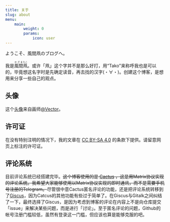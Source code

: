 ```yaml
---
title: 关于
slug: about
menu:
    main: 
        weight: 0
        params:
            icon: user
---
```


ようこそ、風間凧のブログへ。

我是<ruby>風間<rt>かざま</rt></ruby><ruby>凧<rt>たこ</rt></ruby>。或许「凧」这个字并不是那么好打，用“Tako”来称呼我也是可以的，毕竟想这名字时是先确定读音，再去找的汉字(・∀・)。创建这个博客，是想用来分享一些自己的观点。

## 头像

这个[头像](https://www.pixiv.net/artworks/111416808)来自画师[@Vector](https://www.pixiv.net/users/14946961)。

## 许可证

在没有特别注明的情况下，我的文章在 [CC BY-SA 4.0](https://creativecommons.org/licenses/by-sa/4.0/deed.zh) 的条款下提供。请留意网页上标注的许可证。

## 评论系统

目前评论系统已经搭建完毕。~~这个博客使用的是 [Cactus](https://cactus.chat/) ，这是用Matrix协议实现的评论系统。我希望大家能够使用以Matrix协议实现的即时通讯，而不是需要手机号注册的Telegram。~~尽管很中意Cactus匿名评论的功能，还是把评论系统转移到了[Giscus](https://giscus.app/)，因为Catcus的其他功能有些过于简单了。在Giscus与Gitalk之间纠结了一下，最终选择了Giscus，是因为考虑到博客的评论在内容上不是向仓库提交「issue」来解决某些问题，而是进行「讨论」。至于匿名评论的问题，Github的帐号注册门槛较低，虽然有登录这一门槛，但应该也算是能够克服的吧。
